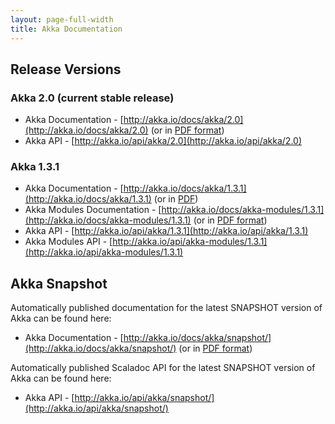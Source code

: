 ```yaml
---
layout: page-full-width
title: Akka Documentation
---
```


## Release Versions

### Akka 2.0 (current stable release)

* Akka Documentation - [http://akka.io/docs/akka/2.0](http://akka.io/docs/akka/2.0) (or in [PDF format](http://akka.io/docs/akka/2.0/Akka.pdf))
* Akka API - [http://akka.io/api/akka/2.0](http://akka.io/api/akka/2.0)


### Akka 1.3.1

* Akka Documentation - [http://akka.io/docs/akka/1.3.1](http://akka.io/docs/akka/1.3.1) (or in [PDF](http://akka.io/docs/akka/1.3.1/Akka.pdf))
* Akka Modules Documentation - [http://akka.io/docs/akka-modules/1.3.1](http://akka.io/docs/akka-modules/1.3.1) (or in [PDF format](http://akka.io/docs/akka-modules/1.3.1/AkkaModules.pdf))
* Akka API - [http://akka.io/api/akka/1.3.1](http://akka.io/api/akka/1.3.1)
* Akka Modules API - [http://akka.io/api/akka-modules/1.3.1](http://akka.io/api/akka-modules/1.3.1)


## Akka Snapshot

Automatically published documentation for the latest SNAPSHOT version of Akka can be found here:

* Akka Documentation - [http://akka.io/docs/akka/snapshot/](http://akka.io/docs/akka/snapshot/) (or in [PDF format](http://akka.io/docs/akka/snapshot/Akka.pdf))

Automatically published Scaladoc API for the latest SNAPSHOT version of Akka can be found here:

* Akka API - [http://akka.io/api/akka/snapshot/](http://akka.io/api/akka/snapshot/)
